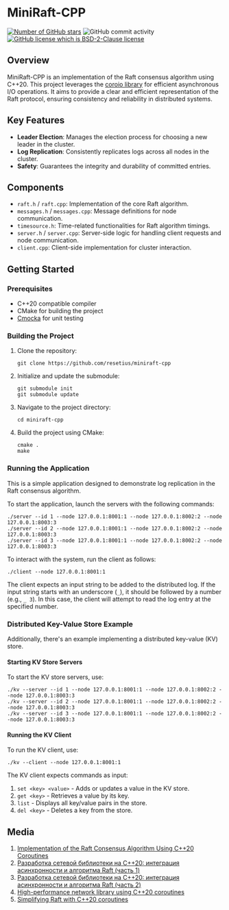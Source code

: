 # MiniRaft-CPP

[![Number of GitHub stars](https://img.shields.io/github/stars/resetius/miniraft-cpp)](https://github.com/resetius/miniraft-cpp/stargazers)
![GitHub commit activity](https://img.shields.io/github/commit-activity/m/resetius/miniraft-cpp)
[![GitHub license which is BSD-2-Clause license](https://img.shields.io/github/license/resetius/miniraft-cpp)](https://github.com/resetius/miniraft-cpp)

## Overview
MiniRaft-CPP is an implementation of the Raft consensus algorithm using C++20. This project leverages the [coroio library](https://github.com/resetius/coroio) for efficient asynchronous I/O operations. It aims to provide a clear and efficient representation of the Raft protocol, ensuring consistency and reliability in distributed systems.


## Key Features
- **Leader Election**: Manages the election process for choosing a new leader in the cluster.
- **Log Replication**: Consistently replicates logs across all nodes in the cluster.
- **Safety**: Guarantees the integrity and durability of committed entries.

## Components
- `raft.h` / `raft.cpp`: Implementation of the core Raft algorithm.
- `messages.h` / `messages.cpp`: Message definitions for node communication.
- `timesource.h`: Time-related functionalities for Raft algorithm timings.
- `server.h` / `server.cpp`: Server-side logic for handling client requests and node communication.
- `client.cpp`: Client-side implementation for cluster interaction.

## Getting Started

### Prerequisites
- C++20 compatible compiler
- CMake for building the project
- [Cmocka](https://cmocka.org/) for unit testing

### Building the Project
1. Clone the repository: 
   ```
   git clone https://github.com/resetius/miniraft-cpp
   ```
2. Initialize and update the submodule:
   ```
   git submodule init
   git submodule update
   ```
3. Navigate to the project directory: 
   ```
   cd miniraft-cpp
   ```
4. Build the project using CMake: 
   ```
   cmake .
   make
   ```

### Running the Application

This is a simple application designed to demonstrate log replication in the Raft consensus algorithm. 

To start the application, launch the servers with the following commands:
```
./server --id 1 --node 127.0.0.1:8001:1 --node 127.0.0.1:8002:2 --node 127.0.0.1:8003:3
./server --id 2 --node 127.0.0.1:8001:1 --node 127.0.0.1:8002:2 --node 127.0.0.1:8003:3
./server --id 3 --node 127.0.0.1:8001:1 --node 127.0.0.1:8002:2 --node 127.0.0.1:8003:3
```

To interact with the system, run the client as follows:
```
./client --node 127.0.0.1:8001:1
```
The client expects an input string to be added to the distributed log. If the input string starts with an underscore (`_`), it should be followed by a number (e.g., `_ 3`). In this case, the client will attempt to read the log entry at the specified number.


### Distributed Key-Value Store Example

Additionally, there's an example implementing a distributed key-value (KV) store. 

#### Starting KV Store Servers

To start the KV store servers, use:
```
./kv --server --id 1 --node 127.0.0.1:8001:1 --node 127.0.0.1:8002:2 --node 127.0.0.1:8003:3
./kv --server --id 2 --node 127.0.0.1:8001:1 --node 127.0.0.1:8002:2 --node 127.0.0.1:8003:3
./kv --server --id 3 --node 127.0.0.1:8001:1 --node 127.0.0.1:8002:2 --node 127.0.0.1:8003:3
```

#### Running the KV Client

To run the KV client, use:
```
./kv --client --node 127.0.0.1:8001:1
```
The KV client expects commands as input:
1. `set <key> <value>` - Adds or updates a value in the KV store.
2. `get <key>` - Retrieves a value by its key.
3. `list` - Displays all key/value pairs in the store.
4. `del <key>` - Deletes a key from the store.

## Media
1. [Implementation of the Raft Consensus Algorithm Using C++20 Coroutines](https://dzone.com/articles/implementation-of-the-raft-consensus-algorithm-usi)
2. [Разработка сетевой библиотеки на C++20: интеграция асинхронности и алгоритма Raft (часть 1)](https://www.linux.org.ru/articles/development/17447126)
3. [Разработка сетевой библиотеки на C++20: интеграция асинхронности и алгоритма Raft (часть 2)](https://www.linux.org.ru/articles/development/17449693)
4. [High-performance network library using C++20 coroutines](https://habr.com/ru/articles/768418/)
5. [Simplifying Raft with C++20 coroutines](https://youtu.be/xztv-zIDLxc?si=3amGsi0Co9ZP6flT)
